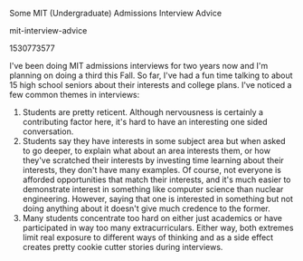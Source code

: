 Some MIT (Undergraduate) Admissions Interview Advice

mit-interview-advice

1530773577

I've been doing MIT admissions interviews for two years now and I'm planning
on doing a third this Fall.  So far, I've had a fun time talking to about 15
high school seniors about their interests and college plans.  I've noticed a
few common themes in interviews:

1. Students are pretty reticent.  Although nervousness is certainly a
contributing factor here, it's hard to have an interesting one sided
conversation.
2. Students say they have interests in some subject area but when asked to go
deeper, to explain what about an area interests them, or how they've scratched
their interests by investing time learning about their interests, they don't
have many examples.  Of course, not everyone is afforded opportunities that match
their interests, and it's much easier to demonstrate interest in something like
computer science than nuclear engineering.  However, saying that one is
interested in something but not doing anything about it doesn't give much
credence to the former.
3. Many students concentrate too hard on either just academics or have
participated in way too many extracurriculars.  Either way, both extremes
limit real exposure to different ways of thinking and as a side effect creates
pretty cookie cutter stories during interviews.
